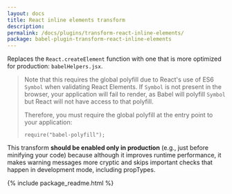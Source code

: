 ```yaml
---
layout: docs
title: React inline elements transform
description:
permalink: /docs/plugins/transform-react-inline-elements/
package: babel-plugin-transform-react-inline-elements
---
```


Replaces the `React.createElement` function with one that is more optimized for production: `babelHelpers.jsx`.

<blockquote class="babel-callout babel-callout-info">
  <p>
    Note that this requires the global polyfill due to React's use of ES6 <code>Symbol</code> when validating React Elements.
    If <code>Symbol</code> is not present in the browser, your application will fail to render, as Babel will polyfill <code>Symbol</code>
    but React will not have access to that polyfill.
  </p>

  <p>Therefore, you must require the global polyfill at the entry point to your application:</p>

  <code>require("babel-polyfill");</code>
</blockquote>

This transform **should be enabled only in production** (e.g., just before minifying your code) because although it improves runtime performance, it makes warning messages more cryptic and skips important checks that happen in development mode, including propTypes.

{% include package_readme.html %}
